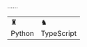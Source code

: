<table>
  <tr>
    <td>♜</td><td>♞</td>...<!-- row of pieces -->
  </tr>
  <tr>
    <td>Python</td><td>TypeScript</td>...<!-- your skills mapped as pieces -->
  </tr>
  <!-- 8x8 layout in full -->
</table>
